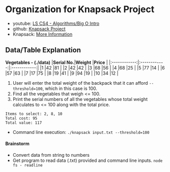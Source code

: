 # Organization for Knapsack Project

- youtube: [LS CS4 - Algorithms/Big O Intro](https://youtu.be/Hq3JA4ARqbg)
- github: [Knapsack Project](https://github.com/kiadorii/Knapsack)
- Knapsack: [More Information](https://en.wikipedia.org/wiki/Knapsack_problem)



## Data/Table Explanation
**Vegetables - (./data)**
|**Serial No.**|**Weight**    |**Price**     |
|:------------:|:------------:|:------------:|
|1             |42            |81            |
|2             |42            |42            |
|3             |68            |56            |
|4             |68            |25            |
|5             |77            |14            |
|6             |57            |63            |
|7             |17            |75            |
|8             |19            |41            |
|9             |94            |19            |
|10            |34            |12            |

1. User will enter the total weight of the backpack that it can afford `--threshold=100`, which in this case is 100.
2. Find all the vegetables that weigh <= 100.
3. Print the serial numbers of all the vegetables whose total weight calculates to <= 100 along with the total price.
```
Items to select: 2, 8, 10
Total cost: 95
Total value: 117
```

- Command line execution: `./knapsack input.txt --threshold=100`

#### Brainstorm
- Convert data from string to numbers
- Get program to read data (.txt) provided and command line inputs. `node fs - readline`


